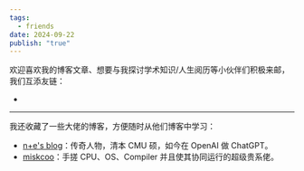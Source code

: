 ```yaml
---
tags:
  - friends
date: 2024-09-22
publish: "true"
---
```

欢迎喜欢我的博客文章、想要与我探讨学术知识/人生阅历等小伙伴们积极来邮，我们互添友链：

- 
  
*****

我还收藏了一些大佬的博客，方便随时从他们博客中学习：

- [n+e's blog](https://trinkle23897.github.io/)：传奇人物，清本 CMU 硕，如今在 OpenAI 做 ChatGPT。
- [miskcoo](https://blog.miskcoo.com/)：手搓 CPU、OS、Compiler 并且使其协同运行的超级贵系佬。